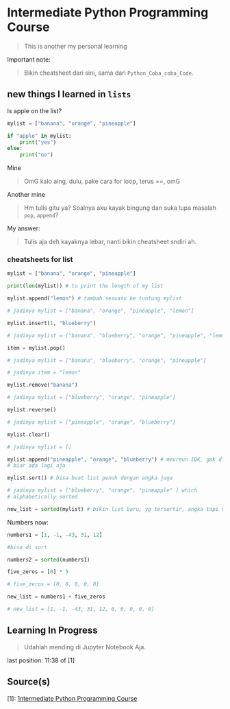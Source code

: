 # Intermediate Python Programming Course

> This is another my personal learning

Important note:
> Bikin cheatsheet dari sini, sama dari `Python_Coba_coba_Code`.

## new things I learned in `lists`

Is apple on the list?

```python
mylist = ["banana", "orange", "pineapple"]

if "apple" in mylist:
    print("yes")
else:
    print("no")
```

Mine
> OmG kalo aing, dulu, pake cara for loop, terus ==, omG

Another mine
> Hm tulis gitu ya? Soalnya aku kayak bingung dan suka lupa masalah `pop`, `append`?

My answer:
> Tulis aja deh kayaknya lebar, nanti bikin cheatsheet sndiri ah.

### cheatsheets for list

```python
mylist = ["banana", "orange", "pineapple"]

print(len(mylist)) # to print the length of my list

mylist.append("lemon") # tambah sesuatu ke tuntung mylist

# jadinya mylist = ["banana", "orange", "pineapple", "lemon"]

mylist.insert(1, "blueberry")

# jadinya mylist = ["banana", "blueberry", "orange", "pineapple", "lemon"]

item = mylist.pop()

# jadinya mylist = ["banana", "blueberry", "orange", "pineapple"]

# jadinya item = "lemon"

mylist.remove("banana")

# jadinya mylist = ["blueberry", "orange", "pineapple"]

mylist.reverse()

# jadinya mylist = ["pineapple", "orange", "blueberry"]

mylist.clear()

# jadinya mylist = []

mylist.append("pineapple", "orange", "blueberry") # meureun IDK, gak ditest
# biar ada lagi aja

mylist.sort() # bisa buat list penuh dengan angka juga

# jadinya mylist = ["blueberry", "orange", "pineapple" ] which
# alphabetically sorted

new_list = sorted(mylist) # bikin list baru, yg tersortir, angka tapi di tutor mah
```

Numbers now:

```python
numbers1 = [1, -1, -43, 31, 12]

#bisa di sort

numbers2 = sorted(numbers1)

five_zeros = [0] * 5

# five_zeros = [0, 0, 0, 0, 0]

new_list = numbers1 + five_zeros

# new_list = [1, -1, -43, 31, 12, 0, 0, 0, 0, 0]
```

## Learning In Progress

> Udahlah mending di Jupyter Notebook Aja.

last position: 11:38 of [1]

## Source(s)

[1]: [1ntermediate Python Programming Course](https://www.youtube.com/watch?v=HGOBQPFzWKo)
